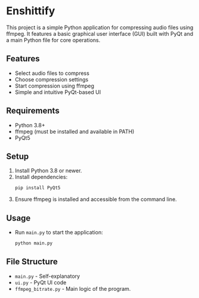 # Enshittify

This project is a simple Python application for compressing audio files using ffmpeg. It features a basic graphical user interface (GUI) built with PyQt and a main Python file for core operations.

## Features
- Select audio files to compress
- Choose compression settings
- Start compression using ffmpeg
- Simple and intuitive PyQt-based UI

## Requirements
- Python 3.8+
- ffmpeg (must be installed and available in PATH)
- PyQt5

## Setup
1. Install Python 3.8 or newer.
2. Install dependencies:
   ```sh
   pip install PyQt5
   ```
3. Ensure ffmpeg is installed and accessible from the command line.

## Usage
- Run `main.py` to start the application:
  ```sh
  python main.py
  ```

## File Structure
- `main.py` - Self-explanatory
- `ui.py` - PyQt UI code
- `ffmpeg_bitrate.py` - Main logic of the program.

